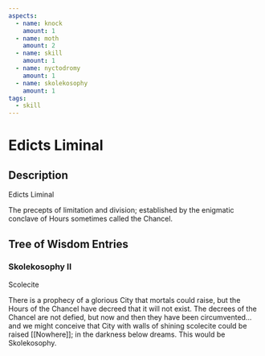 ```yaml
---
aspects: 
  - name: knock
    amount: 1
  - name: moth
    amount: 2
  - name: skill
    amount: 1
  - name: nyctodromy
    amount: 1
  - name: skolekosophy
    amount: 1
tags:
  - skill
---
```


# Edicts Liminal

## Description
Edicts Liminal

The precepts of limitation and division; established by the enigmatic conclave of Hours sometimes called the Chancel.
## Tree of Wisdom Entries
### Skolekosophy II
Scolecite

There is a prophecy of a glorious City that mortals could raise, but the Hours of the Chancel have decreed that it will not exist. The decrees of the Chancel are not defied, but now and then they have been circumvented… and we might conceive that City with walls of shining scolecite could be raised [[Nowhere]]; in the darkness below dreams. This would be Skolekosophy.